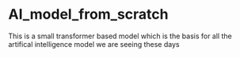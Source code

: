 # AI_model_from_scratch
This is a small transformer based model which is the basis for all the artifical intelligence model we are seeing these days
